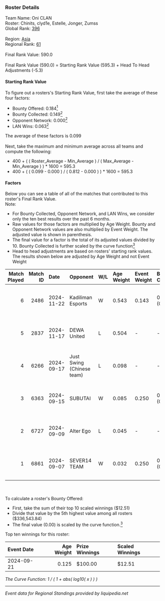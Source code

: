 ### Roster Details<br />
Team Name: Oni CLAN<br />
Roster: Chinits, clyd1e, Estelle, Jonger, Zumss<br />
Global Rank: [396](../../standings_global_2025_03_01.md)<br />
<br />
Region: [Asia]( ../../standings_asia_2025_03_01.md)<br />
Regional Rank: [61]( ../../standings_asia_2025_03_01.md)<br />
<br />
Final Rank Value:  590.0<br />
<br />
Final Rank Value (590.0) = Starting Rank Value (595.3) + Head To Head Adjustments (-5.3)<br />

#### Starting Rank Value<br />
To figure out a rosters's Starting Rank Value, first take the average of these four factors:<br />
- Bounty Offered: 0.184[<sup>1</sup>](#table2)
- Bounty Collected: 0.149[<sup>2</sup>](#table1)
- Opponent Network: 0.000[<sup>2</sup>](#table1)
- LAN Wins: 0.063[<sup>2</sup>](#table1)

The average of these factors is 0.099<br />
<br />
Next, take the maximum and minimum average across all teams and compute the following:<br />
- 400 + ( ( Roster_Average - Min_Average ) / ( Max_Average - Min_Average ) ) * 1600 = 595.3
- 400 + ( ( 0.099 - 0.000 ) / ( 0.812 - 0.000 ) ) * 1600 = 595.3


#### Factors<br />
Below you can see a table of all of the matches that contributed to this roster's Final Rank Value.<br />
Note:<br />

- For Bounty Collected, Opponent Network, and LAN Wins, we consider only the ten best results over the past 6 months.
- Raw values for those factors are multiplied by Age Weight. Bounty and Opponent Network values are also multiplied by Event Weight. The adjusted value is shown in parenthesis.
- The final value for a factor is the total of its adjusted values divided by 10. Bounty Collected is further scaled by the curve function[<sup>3</sup>](#curveFunction)
- Head to head adjustments are based on rosters' starting rank values. The results shown below are adjusted by Age Weight and not Event Weight
<span id="table1"></span><br />


| Match Played | Match ID | Date       | Opponent                  | W/L | Age Weight | Event Weight | Bounty Collected | Opponent Network | LAN Wins  | H2H Adj. | Roster                                  |
| -: | -: | :- | :- | :- | :- | :- | :- | :- | :- | -: | :- |
|            6 |     2486 | 2024-11-22 | Kadiliman Esports         | W   | 0.543      | 0.143        | 0.000 (0.000)    | 0.031 (0.002)    | 1 (0.543) |     4.43 | Chinits, clyd1e, Estelle, Jonger, Zumss |
|            5 |     2837 | 2024-11-17 | DEWA United               | L   | 0.504      | -            | -                | -                | -         |    -9.14 | Chinits, clyd1e, JMX, Jonger, Zumss     |
|            4 |     6266 | 2024-09-17 | Just Swing (Chinese team) | L   | 0.098      | -            | -                | -                | -         |    -1.13 | clyd1e, Jaytzy, Jonger, Whis, Zumss     |
|            3 |     6363 | 2024-09-15 | SUBUTAI                   | W   | 0.085      | 0.250        | 0.001 (0.000)    | 0.063 (0.001)    | 0 (0.000) |     1.07 | clyd1e, Estelle, Jaytzy, Whis, Zumss    |
|            2 |     6727 | 2024-09-09 | Alter Ego                 | L   | 0.045      | -            | -                | -                | -         |    -0.77 | clyd1e, Jaytzy, Jonger, Whis, Zumss     |
|            1 |     6861 | 2024-09-07 | SEVER14 TEAM              | W   | 0.032      | 0.250        | 0.000 (0.000)    | 0.000 (0.000)    | 0 (0.000) |     0.25 | clyd1e, Jaytzy, Jonger, Whis, Zumss     |

<br />
<span id="table2"></span><br />
To calculate a roster's Bounty Offered:<br />

- First, take the sum of their top 10 scaled winnings ($12.51)
- Divide that value by the 5th highest value among all rosters ($336,543.84)
- The final value (0.00) is scaled by the curve function.[<sup>3</sup>](#curveFunction)

Top ten winnings for this roster:<br />

| Event Date | Age Weight | Prize Winnings | Scaled Winnings |
| :- | -: | :- | :- |
| 2024-09-21 |      0.125 | $100.00        | $12.51          |


<span id="curveFunction"></span>_The Curve Function: 1 / ( 1 + abs( log10( x ) ) )_<br />

---
_Event data for Regional Standings provided by liquipedia.net_<br />
